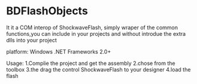 # BDFlashObjects
It it a COM interop of ShockwaveFlash, simply wraper of the common functions,you can include in your projects
and without introdue the extra dlls into your project


platform:
Windows .NET Frameworks 2.0+

Usage:
1.Complie the project and get the assembly
2.chose from the toolbox
3.the drag the control ShockwaveFlash to your designer
4.load the flash


